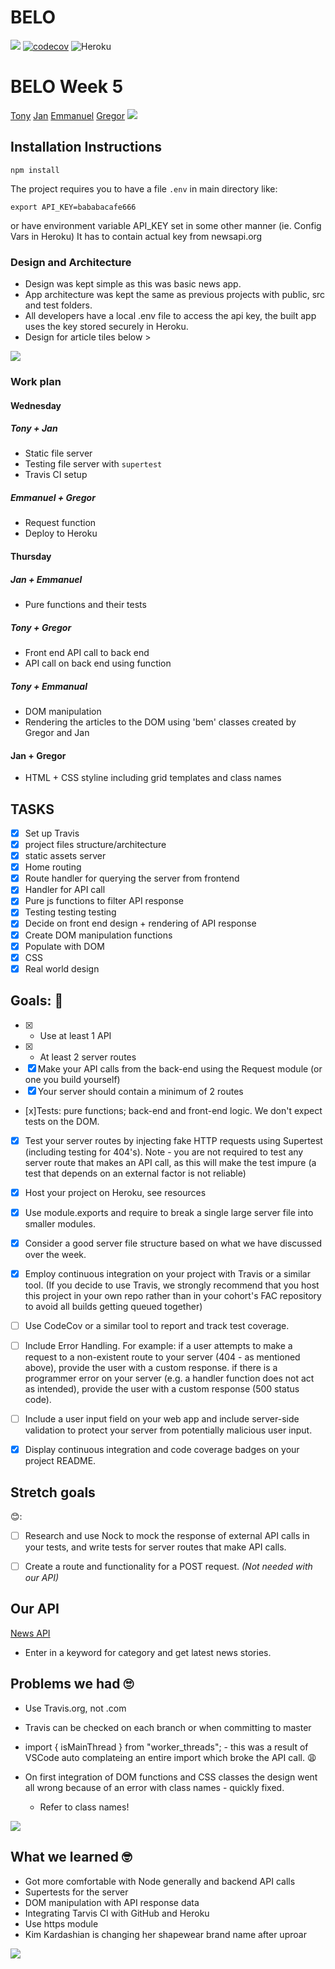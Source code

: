 # BELO

![](https://travis-ci.org/fac-17/BELO.svg?branch=master)
[![codecov](https://codecov.io/gh/fac-17/BELO/branch/master/graph/badge.svg)](https://codecov.io/gh/fac-17/BELO)
![Heroku](https://heroku-badge.herokuapp.com/?app=belo-wk5)

# BELO Week 5

[Tony](https://github.com/tonylomax)
[Jan](https://github.com/crianonim)
[Emmanuel](https://github.com/emaggy)
[Gregor](https://github.com/Albadylic)
![](https://i.imgur.com/KczIls3.jpg)

## Installation Instructions

```
npm install
```

The project requires you to have a file `.env` in main directory like:

```
export API_KEY=bababacafe666
```

or have environment variable API_KEY set in some other manner (ie. Config Vars in Heroku)
It has to contain actual key from newsapi.org

### Design and Architecture

- Design was kept simple as this was basic news app.
- App architecture was kept the same as previous projects with public, src and test folders.
- All developers have a local .env file to access the api key, the built app uses the key stored securely in Heroku.
- Design for article tiles below >

![](https://i.imgur.com/0CHdggb.jpg)

### Work plan

#### Wednesday

##### Tony + Jan

- Static file server
- Testing file server with `supertest`
- Travis CI setup

##### Emmanuel + Gregor

- Request function
- Deploy to Heroku

#### Thursday

##### Jan + Emmanuel

- Pure functions and their tests

##### Tony + Gregor

- Front end API call to back end
- API call on back end using function

##### Tony + Emmanual

- DOM manipulation
- Rendering the articles to the DOM using 'bem' classes created by Gregor and Jan

#### Jan + Gregor

- HTML + CSS styline including grid templates and class names

## TASKS

- [x] Set up Travis
- [x] project files structure/architecture
- [x] static assets server
- [x] Home routing
- [x] Route handler for querying the server from frontend
- [x] Handler for API call
- [x] Pure js functions to filter API response
- [x] Testing testing testing
- [x] Decide on front end design + rendering of API response
- [x] Create DOM manipulation functions
- [x] Populate with DOM
- [x] CSS
- [x] Real world design

## Goals: 🙌

- [x] - Use at least 1 API
- [x] - At least 2 server routes
- [x] Make your API calls from the back-end using the Request module (or one you build yourself)
- [x] Your server should contain a minimum of 2 routes
- [x]Tests: pure functions; back-end and front-end logic. We don't expect tests on the DOM.
- [x] Test your server routes by injecting fake HTTP requests using Supertest (including testing for 404's). Note - you are not required to test any server route that makes an API call, as this will make the test impure (a test that depends on an external factor is not reliable)
- [x] Host your project on Heroku, see resources

- [x] Use module.exports and require to break a single large server file into smaller modules.

- [x] Consider a good server file structure based on what we have discussed over the week.

- [x] Employ continuous integration on your project with Travis or a similar tool. (If you decide to use Travis, we strongly recommend that you host this project in your own repo rather than in your cohort's FAC repository to avoid all builds getting queued together)

- [ ] Use CodeCov or a similar tool to report and track test coverage.

- [ ] Include Error Handling. For example: if a user attempts to make a request to a non-existent route to your server (404 - as mentioned above), provide the user with a custom response. if there is a programmer error on your server (e.g. a handler function does not act as intended), provide the user with a custom response (500 status code).
- [ ] Include a user input field on your web app and include server-side validation to protect your server from potentially malicious user input.
- [x] Display continuous integration and code coverage badges on your project README.

## Stretch goals

😊:

- [ ] Research and use Nock to mock the response of external API calls in your tests, and write tests for server routes that make API calls.

- [ ] Create a route and functionality for a POST request. _(Not needed with our API)_

## Our API

[News API](https://newsapi.org/)

- Enter in a keyword for category and get latest news stories.

## Problems we had 🙄

- Use Travis.org, not .com
- Travis can be checked on each branch or when committing to master
- import { isMainThread } from "worker_threads"; - this was a result of VSCode auto complateing an entire import which broke the API call. 😩

- On first integration of DOM functions and CSS classes the design went all wrong because of an error with class names - quickly fixed.
  - Refer to class names!

![](https://i.imgur.com/2DipuCZ.png)

## What we learned 🤓

- Got more comfortable with Node generally and backend API calls
- Supertests for the server
- DOM manipulation with API response data
- Integrating Tarvis CI with GitHub and Heroku
- Use https module
- Kim Kardashian is changing her shapewear brand name after uproar

![](https://i.imgur.com/x5XWU1E.jpg)

